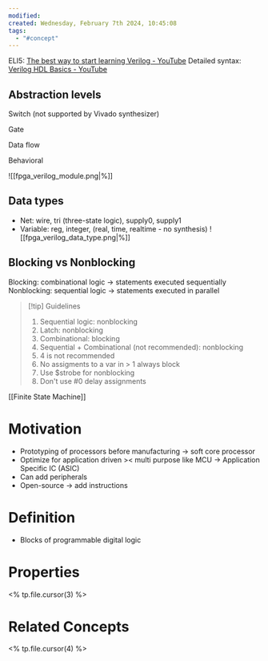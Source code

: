 ```yaml
---
modified: 
created: Wednesday, February 7th 2024, 10:45:08
tags:
  - "#concept"
---
```



ELI5: [The best way to start learning Verilog - YouTube](https://www.youtube.com/watch?v=2IReMT_zjK8)
Detailed syntax: [Verilog HDL Basics - YouTube](https://www.youtube.com/watch?v=PJGvZSlsLKs)

## Abstraction levels
Switch (not supported by Vivado synthesizer)

Gate

Data flow

Behavioral

![[fpga_verilog_module.png|%]]

## Data types
- Net: wire, tri (three-state logic), supply0, supply1
- Variable: reg, integer, (real, time, realtime - no synthesis)
![[fpga_verilog_data_type.png|%]]

## Blocking vs Nonblocking
Blocking: combinational logic -> statements executed sequentially
Nonblocking: sequential logic -> statements executed in parallel

> [!tip] Guidelines 
> 1. Sequential logic: nonblocking
> 2. Latch: nonblocking
> 3. Combinational: blocking
> 4. Sequential + Combinational (not recommended): nonblocking
> 5. 4 is not recommended
> 6. No assigments to a var in > 1 always block
> 7. Use $strobe for nonblocking
> 8. Don't use #0 delay assignments

[[Finite State Machine]]


# Motivation
- Prototyping of processors before manufacturing -> soft core processor
- Optimize for application driven >< multi purpose like MCU -> Application Specific IC (ASIC)
- Can add peripherals
- Open-source -> add instructions

# Definition
- Blocks of programmable digital logic 

# Properties
<% tp.file.cursor(3) %>

# Related Concepts
<% tp.file.cursor(4) %>




